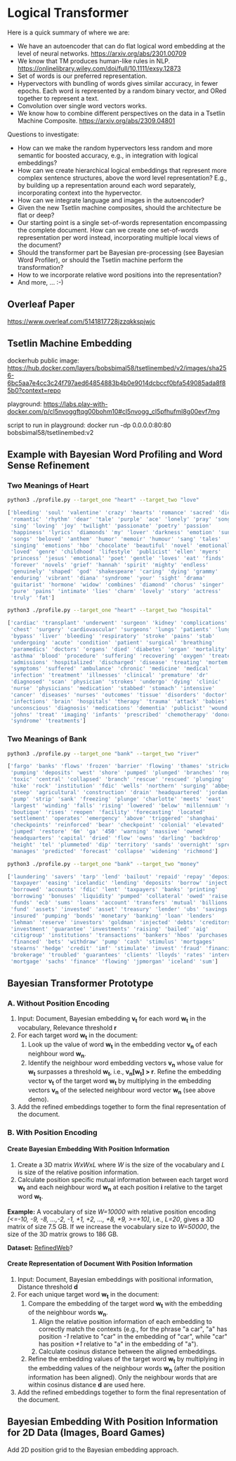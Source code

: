 # Logical Transformer

Here is a quick summary of where we are:
* We have an autoencoder that can do flat logical word embedding at the level of neural networks. https://arxiv.org/abs/2301.00709
* We know that TM produces human-like rules in NLP. https://onlinelibrary.wiley.com/doi/full/10.1111/exsy.12873
* Set of words is our preferred representation.
* Hypervectors with bundling of words gives similar accuracy, in fewer epochs. Each word is represented by a random binary vector, and ORed together to represent a text.
* Convolution over single word vectors works.
* We know how to combine different perspectives on the data in a Tsetlin Machine Composite. https://arxiv.org/abs/2309.04801

Questions to investigate:
* How can we make the random hypervectors less random and more semantic for boosted accuracy, e.g., in integration with logical embeddings?
* How can we create hierarchical logical embeddings that represent more complex sentence structures, above the word level representation? E.g., by building up a representation around each word separately, incorporating context into the hypervector.
* How can we integrate language and images in the autoencoder?
* Given the new Tsetlin machine composites, should the architecture be flat or deep?
* Our starting point is a single set-of-words representation encompassing the complete document. How can we create one set-of-words representation per word instead, incorporating multiple local views of the document?
* Should the transformer part be Bayesian pre-processing (see Bayesian Word Profiler), or should the Tsetlin machine perform the transformation?
* How to we incorporate relative word positions into the representation? 
* And more, ... :-)

## Overleaf Paper

https://www.overleaf.com/5141817728jzzqkkspjwjc

## Tsetlin Machine Embedding

dockerhub public image:   https://hub.docker.com/layers/bobsbimal58/tsetlinembed/v2/images/sha256-6bc5aa7e4cc3c24f797aed64854883b4b0e9014dcbccf0bfa549085ada8f85b0?context=repo

playground:  https://labs.play-with-docker.com/p/cl5nvoggftqg00bohm10#cl5nvogg_cl5pfhufml8g00evf7mg

script to run in playground: docker run -dp 0.0.0.0:80:80 bobsbimal58/tsetlinembed:v2

## Example with Bayesian Word Profiling and Word Sense Refinement

### Two Meanings of Heart

```bash
python3 ./profile.py --target_one "heart" --target_two "love"

['bleeding' 'soul' 'valentine' 'crazy' 'hearts' 'romance' 'sacred' 'dies'
 'romantic' 'rhythm' 'dear' 'tale' 'purple' 'ace' 'lonely' 'pray' 'song'
 'sing' 'loving' 'joy' 'twilight' 'passionate' 'poetry' 'passion'
 'happiness' 'lyrics' 'diamonds' 'my' 'lover' 'darkness' 'emotion' 'sung'
 'songs' 'beloved' 'anthem' 'humor' 'memoir' 'humour' 'sang' 'tales'
 'singing' 'emotions' 'hbo' 'chocolate' 'beautiful' 'novel' 'emotionally'
 'loved' 'genre' 'childhood' 'lifestyle' 'publicist' 'ellen' 'myers'
 'princess' 'jesus' 'emotional' 'poet' 'gentle' 'loves' 'eat' 'finds'
 'forever' 'novels' 'grief' 'hannah' 'spirit' 'mighty' 'endless'
 'genuinely' 'shaped' 'god' 'shakespeare' 'caring' 'dying' 'grammy'
 'enduring' 'vibrant' 'diana' 'syndrome' 'your' 'sight' 'drama'
 'guitarist' 'hormone' 'widow' 'combines' 'diamond' 'chorus' 'singer'
 'pure' 'pains' 'intimate' 'lies' 'charm' 'lovely' 'story' 'actress'
 'truly' 'fat']
```

```bash
python3 ./profile.py --target_one "heart" --target_two "hospital"

['cardiac' 'transplant' 'underwent' 'surgeon' 'kidney' 'complications'
 'chest' 'surgery' 'cardiovascular' 'surgeons' 'lungs' 'patients' 'lung'
 'bypass' 'liver' 'bleeding' 'respiratory' 'stroke' 'pains' 'stab'
 'undergoing' 'acute' 'condition' 'patient' 'surgical' 'breathing'
 'paramedics' 'doctors' 'organs' 'died' 'diabetes' 'organ' 'mortality'
 'asthma' 'blood' 'procedure' 'suffering' 'recovering' 'oxygen' 'treated'
 'admissions' 'hospitalized' 'discharged' 'disease' 'treating' 'mortem'
 'symptoms' 'suffered' 'ambulance' 'chronic' 'medicine' 'medical'
 'infection' 'treatment' 'illnesses' 'clinical' 'premature' 'dr'
 'diagnosed' 'scan' 'physician' 'strokes' 'undergo' 'dying' 'clinic'
 'nurse' 'physicians' 'medication' 'stabbed' 'stomach' 'intensive'
 'cancer' 'diseases' 'nurses' 'outcomes' 'tissue' 'disorders' 'doctor'
 'infections' 'brain' 'hospitals' 'therapy' 'trauma' 'attack' 'babies'
 'unconscious' 'diagnosis' 'medications' 'dementia' 'publicist' 'wound'
 'johns' 'treat' 'imaging' 'infants' 'prescribed' 'chemotherapy' 'donor'
 'syndrome' 'treatments']
```

### Two Meanings of Bank

```bash
python3 ./profile.py --target_one "bank" --target_two "river"

['fargo' 'banks' 'flows' 'frozen' 'barrier' 'flowing' 'thames' 'stricken'
 'pumping' 'deposits' 'west' 'shore' 'pumped' 'plunged' 'branches' 'rogue'
 'toxic' 'central' 'collapsed' 'branch' 'rescue' 'rescued' 'plunging'
 'hike' 'rock' 'institution' 'fdic' 'wells' 'northern' 'surging' 'abbey'
 'steep' 'agricultural' 'construction' 'drain' 'headquartered' 'jordan'
 'pump' 'strip' 'sank' 'freezing' 'plunge' 'charlotte' 'meets' 'east'
 'largest' 'winding' 'falls' 'rising' 'lowered' 'below' 'millennium' 'ny'
 'boutique' 'rises' 'reopen' 'facility' 'forecasting' 'located'
 'settlement' 'operates' 'emergency' 'above' 'triggered' 'shanghai'
 'checkpoints' 'reinforced' 'bear' 'checkpoint' 'colonial' 'elevated'
 'jumped' 'restore' '6m' 'ga' '450' 'warning' 'massive' 'owned'
 'headquarters' 'capital' 'dried' 'flow' 'owns' 'darling' 'backdrop'
 'height' 'tel' 'plummeted' 'dip' 'territory' 'sands' 'overnight' 'spree'
 'manages' 'predicted' 'forecast' 'collapse' 'widening' 'richmond']
```

```bash
python3 ./profile.py --target_one "bank" --target_two "money"

['laundering' 'savers' 'tarp' 'lend' 'bailout' 'repaid' 'repay' 'deposit'
 'taxpayer' 'easing' 'icelandic' 'lending' 'deposits' 'borrow' 'inject'
 'borrowed' 'accounts' 'fdic' 'lent' 'taxpayers' 'banks' 'printing'
 'borrowing' 'bonuses' 'liquidity' 'pumped' 'collateral' 'owed' 'raise'
 'funds' 'ecb' 'sums' 'loans' 'account' 'transfers' 'mutual' 'billions'
 'fund' 'assets' 'invested' 'asset' 'treasury' 'lender' 'ubs' 'savings'
 'insured' 'pumping' 'bonds' 'monetary' 'banking' 'loan' 'lenders'
 'lehman' 'reserve' 'investors' 'goldman' 'injected' 'debts' 'creditors'
 'investment' 'guarantee' 'investments' 'raising' 'bailed' 'aig'
 'citigroup' 'institutions' 'transactions' 'bankers' 'hbos' 'purchases'
 'financed' 'bets' 'withdraw' 'pump' 'cash' 'stimulus' 'mortgages'
 'stearns' 'hedge' 'credit' 'imf' 'stimulate' 'invest' 'fraud' 'financing'
 'brokerage' 'troubled' 'guarantees' 'clients' 'lloyds' 'rates' 'interest'
 'mortgage' 'sachs' 'finance' 'flowing' 'jpmorgan' 'iceland' 'sum']
```

## Bayesian Transformer Prototype

### A. Without Position Encoding

1. Input: Document, Bayesian embedding **v<sub>t</sub>** for each word **w<sub>t</sub>** in the vocabulary, Relevance threshold **r**
2. For each target word  **w<sub>t</sub>** in the document:
   1. Look up the value of word **w<sub>t</sub>** in the embedding vector **v<sub>n</sub>** of each neighbour word **w<sub>n</sub>**.
   2. Identify the neighbour word embedding vectors **v<sub>n</sub>** whose value for **w<sub>t</sub>** surpasses a threshold **w<sub>t</sub>**, i.e.,  **v<sub>n</sub>[w<sub>t</sub>] > r**. Refine the embedding vector **v<sub>t</sub>** of the target word **w<sub>t</sub>** by multiplying in the embedding vectors **v<sub>n</sub>** of the selected neighbour word vector **w<sub>n</sub>** (see above demo).
3. Add the refined embeddings together to form the final representation of the document.
   
### B. With Position Encoding

#### Create Bayesian Embedding With Position Information

1. Create a 3D matrix *WxWxL* where *W* is the size of the vocabulary and *L* is size of the relative position information.
2. Calculate position specific mutual information between each target word **w<sub>t</sub>** and each neighbour word **w<sub>n</sub>** at each position **i** relative to the target word **w<sub>t</sub>**.

**Example:** A vocabulary of size *W=10000* with relative position encoding *[<=-10, -9, -8, ...,-2, -1, +1, +2, ..., +8, +9, >=+10]*, i.e., *L=20*, gives a 3D matrix of size 7.5 GB. If we increase the vocabulary size to *W=50000*, the size of the 3D matrix grows to 186 GB.

**Dataset:** [RefinedWeb](https://huggingface.co/datasets/tiiuae/falcon-refinedweb)?

#### Create Representation of Document With Position Information

1. Input: Document, Bayesian embeddings with positional information, Distance threshold **d**
2. For each unique target word **w<sub>t</sub>** in the document:
   1. Compare the embedding of the target word **w<sub>t</sub>** with the embedding of the neighbour words **w<sub>n</sub>**.
      1. Align the relative position information of each embedding to correctly match the contexts (e.g., for the phrase "a car", "a" has position *-1* relative to "car" in the embedding of "car", while "car" has position *+1* relative to "a" in the embedding of "a").
      2. Calculate cosinus distance between the aligned embeddings.
   3. Refine the embedding values of the target word **w<sub>t</sub>** by multiplying in the embedding values of the neighbour words **w<sub>n</sub>** (after the position information has been aligned). Only the neighbour words that are within cosinus distance **d** are used here.
3. Add the refined embeddings together to form the final representation of the document.

## Bayesian Embedding With Position Information for 2D Data (Images, Board Games)

Add 2D position grid to the Bayesian embedding approach.
